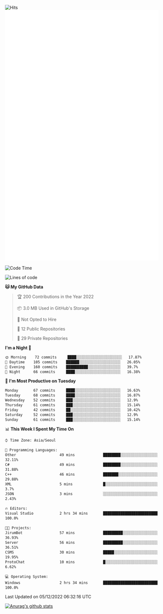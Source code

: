 ![Hits](https://hits.seeyoufarm.com/api/count/incr/badge.svg?url=https%3A%2F%2Fgithub.com%2Fkokose1234&count_bg=%2379C83D&title_bg=%23555555&icon=apple.svg&icon_color=%23E7E7E7&title=hits&edge_flat=false)
<br/>
![Metrics](https://github.com/kokose1234/kokose1234/blob/main/github-metrics.svg)

<!--START_SECTION:waka-->
![Code Time](http://img.shields.io/badge/Code%20Time-718%20hrs%2048%20mins-blue)

![Lines of code](https://img.shields.io/badge/From%20Hello%20World%20I%27ve%20Written-884%20Thousand%20lines%20of%20code-blue)

**🐱 My GitHub Data** 

> 🏆 200 Contributions in the Year 2022
 > 
> 📦 3.0 MB Used in GitHub's Storage 
 > 
> 🚫 Not Opted to Hire
 > 
> 📜 12 Public Repositories 
 > 
> 🔑 29 Private Repositories  
 > 
**I'm a Night 🦉** 

```text
🌞 Morning    72 commits     ████░░░░░░░░░░░░░░░░░░░░░   17.87% 
🌆 Daytime    105 commits    ██████░░░░░░░░░░░░░░░░░░░   26.05% 
🌃 Evening    160 commits    ██████████░░░░░░░░░░░░░░░   39.7% 
🌙 Night      66 commits     ████░░░░░░░░░░░░░░░░░░░░░   16.38%

```
📅 **I'm Most Productive on Tuesday** 

```text
Monday       67 commits     ████░░░░░░░░░░░░░░░░░░░░░   16.63% 
Tuesday      68 commits     ████░░░░░░░░░░░░░░░░░░░░░   16.87% 
Wednesday    52 commits     ███░░░░░░░░░░░░░░░░░░░░░░   12.9% 
Thursday     61 commits     ███░░░░░░░░░░░░░░░░░░░░░░   15.14% 
Friday       42 commits     ██░░░░░░░░░░░░░░░░░░░░░░░   10.42% 
Saturday     52 commits     ███░░░░░░░░░░░░░░░░░░░░░░   12.9% 
Sunday       61 commits     ███░░░░░░░░░░░░░░░░░░░░░░   15.14%

```


📊 **This Week I Spent My Time On** 

```text
⌚︎ Time Zone: Asia/Seoul

💬 Programming Languages: 
Other                    49 mins             ████████░░░░░░░░░░░░░░░░░   32.11% 
C#                       49 mins             ████████░░░░░░░░░░░░░░░░░   31.88% 
C++                      46 mins             ███████░░░░░░░░░░░░░░░░░░   29.88% 
XML                      5 mins              █░░░░░░░░░░░░░░░░░░░░░░░░   3.7% 
JSON                     3 mins              ░░░░░░░░░░░░░░░░░░░░░░░░░   2.43%

🔥 Editors: 
Visual Studio            2 hrs 34 mins       █████████████████████████   100.0%

🐱‍💻 Projects: 
JirumBot                 57 mins             █████████░░░░░░░░░░░░░░░░   36.93% 
Server                   56 mins             █████████░░░░░░░░░░░░░░░░   36.51% 
CSMS                     30 mins             █████░░░░░░░░░░░░░░░░░░░░   19.95% 
ProtoChat                10 mins             █░░░░░░░░░░░░░░░░░░░░░░░░   6.62%

💻 Operating System: 
Windows                  2 hrs 34 mins       █████████████████████████   100.0%

```


 Last Updated on 05/12/2022 06:32:16 UTC
<!--END_SECTION:waka-->

[![Anurag's github stats](https://github-readme-stats.vercel.app/api?username=kokose1234&theme=dracula)](https://github.com/anuraghazra/github-readme-stats)



	
